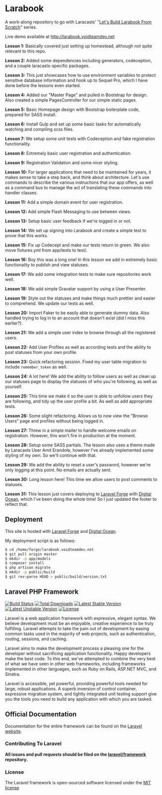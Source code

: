 Larabook
========

A work-along repository to go with Laracasts' "[Let's Build Larabook From Scratch](https://laracasts.com/series/build-a-laravel-app-from-scratch)" series.

Live demo available at http://larabook.voidteamdev.net

**Lesson 1:** Basically covered just setting up homestead, although not quite relevant to this repo.

**Lesson 2:** Added some dependencies including generators, codeception, and a couple laracasts-specific packages.

**Lesson 3:** This just showcases how to use environment variables to protect sensitive database information and hook up to Sequel Pro, which I have done before the lessons even started.

**Lesson 4:** Added our "Master Page" and pulled in Bootstrap for design. Also created a simple PagesController for our simple static pages.

**Lesson 5:** Basic Homepage design with Bootstrap boilerplate code, prepared for SASS install.

**Lesson 6:** Install Gulp and set up some basic tasks for automatically watching and compiling scss files.

**Lesson 7:** We setup some unit tests with Codeception and fake registration functionality.

**Lesson 8:** Extremely basic user registration and authentication.

**Lesson 9:** Registration Validation and some nicer styling.

**Lesson 10:** For larger applications that need to be maintained for years, it makes sense to take a step back, and think about architecture. Let's use commands to describe the various instructions that our app offers, as well as a command bus to manage the act of translating these commands into handler classes.

**Lesson 11:** Add a simple domain event for user registration.

**Lesson 12:** Add simple Flash Messaging to use between views.

**Lesson 13:** Setup basic user feedback if we're logged in or not.

**Lesson 14:** We set up signing into Larabook and create a simple test to prove that this works.

**Lesson 15:** Fix up Codecept and make our tests return to green. We also move fixtures.yml from app/tests to test/.

**Lesson 16:** Boy this was a long one! In this lesson we add in extremely basic functionality to publish and view statuses.

**Lesson 17:** We add some integration tests to make sure repositories work well.

**Lesson 18:** We add simple Gravatar support by using a User Presenter.

**Lesson 19:** Style out the statuses and make things much prettier and easier to comprehend. We update our tests as well.

**Lesson 20:** Import Faker to be easily able to generate dummy data. Also handled trying to log in to an account that doesn't exist (did I miss this earlier?).

**Lesson 21:** We add a simple user index to browse through all the registered users.

**Lesson 22:** Add User Profiles as well as according tests and the ability to post statuses from your own profile.

**Lesson 23:** Quick refactoring session. Fixed my user table migration to include `remember_token` as well.

**Lesson 24:** A lot here! We add the ability to follow users as well as clean up our statuses page to display the statuses of who you're following, as well as yourself.

**Lesson 25:** This time we make it so the user is able to unfollow users they are following, and tidy up the user profile a bit. As well as add appropriate tests.

**Lesson 26:** Some slight refactoring. Allows us to now view the "Browse Users" page and profiles without being logged in.

**Lesson 27:** Threw in a simple mailer to handle welcome emails on registration. However, this won't fire in production at the moment.

**Lesson 28:** Setup some SASS partials. The lesson also uses a theme made by Laracasts User Amit Erandole, however I've already implemented some styling of my own. So we'll continue with that.

**Lesson 29:** We add the ability to reset a user's password, however we're only logging at this point. No emails are actually sent.

**Lesson 30:** Long lesson here! This time we allow users to post comments to statuses.

**Lesson 31:** This lesson just covers deploying to [Laravel Forge](https://forge.laravel.com/) with [Digital Ocean](https://www.digitalocean.com/?refcode=37f8b131538c), which I've been doing the whole time! So I just updated the footer to reflect that.

## Deployment

This site is hosted with [Laravel Forge](https://forge.laravel.com/) and [Digital Ocean](https://www.digitalocean.com/?refcode=37f8b131538c).

My deployment script is as follows:

```sh
$ cd /home/forge/larabook.voidteamdev.net
$ git pull origin master
$ mkdir -p app/models
$ composer install
$ php artisan migrate
$ mkdir -p public/build
$ git rev-parse HEAD > public/build/version.txt
```

## Laravel PHP Framework

[![Build Status](https://travis-ci.org/laravel/framework.svg)](https://travis-ci.org/laravel/framework)
[![Total Downloads](https://poser.pugx.org/laravel/framework/downloads.svg)](https://packagist.org/packages/laravel/framework)
[![Latest Stable Version](https://poser.pugx.org/laravel/framework/v/stable.svg)](https://packagist.org/packages/laravel/framework)
[![Latest Unstable Version](https://poser.pugx.org/laravel/framework/v/unstable.svg)](https://packagist.org/packages/laravel/framework)
[![License](https://poser.pugx.org/laravel/framework/license.svg)](https://packagist.org/packages/laravel/framework)

Laravel is a web application framework with expressive, elegant syntax. We believe development must be an enjoyable, creative experience to be truly fulfilling. Laravel attempts to take the pain out of development by easing common tasks used in the majority of web projects, such as authentication, routing, sessions, and caching.

Laravel aims to make the development process a pleasing one for the developer without sacrificing application functionality. Happy developers make the best code. To this end, we've attempted to combine the very best of what we have seen in other web frameworks, including frameworks implemented in other languages, such as Ruby on Rails, ASP.NET MVC, and Sinatra.

Laravel is accessible, yet powerful, providing powerful tools needed for large, robust applications. A superb inversion of control container, expressive migration system, and tightly integrated unit testing support give you the tools you need to build any application with which you are tasked.

## Official Documentation

Documentation for the entire framework can be found on the [Laravel website](http://laravel.com/docs).

### Contributing To Laravel

**All issues and pull requests should be filed on the [laravel/framework](http://github.com/laravel/framework) repository.**

### License

The Laravel framework is open-sourced software licensed under the [MIT license](http://opensource.org/licenses/MIT)

